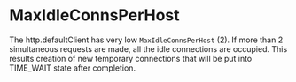 # MaxIdleConnsPerHost

The http.defaultClient has very low `MaxIdleConnsPerHost` (2). If more than 2 simultaneous requests
are made, all the idle connections are occupied. This results creation of new temporary connections
that will be put into TIME_WAIT state after completion.

